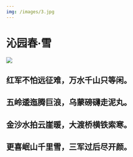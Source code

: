 ```yaml
---
img: /images/3.jpg
---
```


# 沁园春·雪

![](https://shareapp.cyol.com/cmsfile/Attachment/2018/12/26/s_20181226165503_5c2341e7a41b7_6778.png)

## 红军不怕远征难，万水千山只等闲。

## 五岭逶迤腾巨浪，乌蒙磅礴走泥丸。

## 金沙水拍云崖暖，大渡桥横铁索寒。

## 更喜岷山千里雪，三军过后尽开颜。
